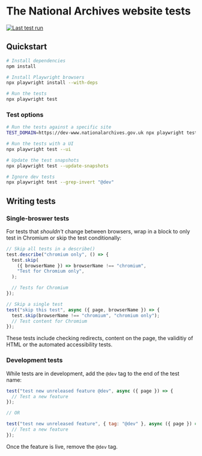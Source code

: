 # The National Archives website tests

[![Last test run](https://img.shields.io/github/actions/workflow/status/nationalarchives/ds-tna-website-tests/test.yml?style=flat-square&branch=main&label=latest%20run)](https://github.com/nationalarchives/ds-tna-website-tests/actions/workflows/test.yml)

## Quickstart

```sh
# Install dependencies
npm install

# Install Playwright browsers
npx playwright install --with-deps

# Run the tests
npx playwright test
```

### Test options

```sh
# Run the tests against a specific site
TEST_DOMAIN=https://dev-www.nationalarchives.gov.uk npx playwright test

# Run the tests with a UI
npx playwright test --ui

# Update the test snapshots
npx playwright test --update-snapshots

# Ignore dev tests
npx playwright test --grep-invert "@dev"
```

## Writing tests

### Single-broswer tests

For tests that _shouldn't_ change between browsers, wrap in a block to only test in Chromium or skip the test conditionally:

```js
// Skip all tests in a describe()
test.describe("chromium only", () => {
  test.skip(
    ({ browserName }) => browserName !== "chromium",
    "Test for Chromium only",
  );

  // Tests for Chromium
});

// Skip a single test
test("skip this test", async ({ page, browserName }) => {
  test.skip(browserName !== "chromium", "chromium only");
  // Test content for Chromium
});
```

These tests include checking redirects, content on the page, the validitiy of HTML or the automated accessibility tests.

### Development tests

While tests are in development, add the `@dev` tag to the end of the test name:

```js
test("test new unreleased feature @dev", async ({ page }) => {
  // Test a new feature
});

// OR

test("test new unreleased feature", { tag: "@dev" }, async ({ page }) => {
  // Test a new feature
});
```

Once the feature is live, remove the `@dev` tag.
